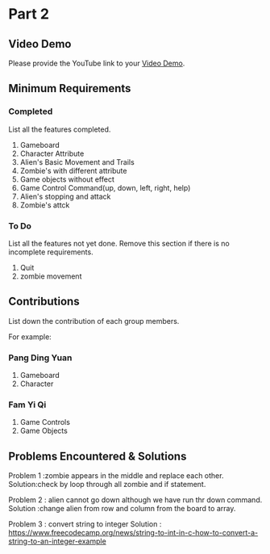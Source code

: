 # Part 2

## Video Demo

Please provide the YouTube link to your [Video Demo](https://youtube.com).

## Minimum Requirements

### Completed

List all the features completed.

1. Gameboard
2. Character Attribute
3. Alien's Basic Movement and Trails
4. Zombie's with different attribute
5. Game objects without effect
6. Game Control Command(up, down, left, right, help)
7. Alien's stopping and attack
8. Zombie's attck

### To Do

List all the features not yet done. Remove this section if there is no incomplete requirements.

1. Quit
2. zombie movement

## Contributions

List down the contribution of each group members.

For example:

### Pang Ding Yuan

1. Gameboard
2. Character

### Fam Yi Qi

1. Game Controls
2. Game Objects

## Problems Encountered & Solutions

Problem 1 :zombie appears in the middle and replace each other.
Solution:check by loop through all zombie and if statement. 

Problem 2 : alien cannot go down although we have run thr down command.
Solution :change alien from row and column from the board to array.

Problem 3 : convert string to integer
Solution : https://www.freecodecamp.org/news/string-to-int-in-c-how-to-convert-a-string-to-an-integer-example